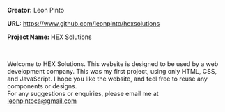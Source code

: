 **Creator:** Leon Pinto

**URL:** https://www.github.com/leonpinto/hexsolutions

**Project Name:** HEX Solutions

<br />

Welcome to HEX Solutions. This website is designed to be used by a web development company. This was my first project, using only HTML, CSS, and JavaScript. I hope you like the website, and feel free to reuse any components or designs.
<br/>
For any suggestions or enquiries, please email me at leonpintoca@gmail.com
